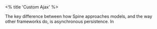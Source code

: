 <% title 'Custom Ajax' %>

The key difference between how Spine approaches models, and the way other frameworks do, is asynchronous persistence. In 